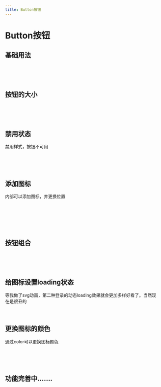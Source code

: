 ```yaml
---
title: Button按钮
---
```


# Button按钮

## 基础用法
<ClientOnly>
<button-demo-default></button-demo-default>
</ClientOnly>

  <br/>
   <br/>
    <br/>
  
  
 
## 按钮的大小  
  
  <ClientOnly>
  <button-size></button-size>
  </ClientOnly>
  
  
 <br/>
      <br/>
         <br/>
     
  
## 禁用状态

禁用样式，按钮不可用

<ClientOnly>
<button-disabled></button-disabled>
</ClientOnly>

<br/>
   <br/>
    <br/>

## 添加图标

内部可以添加图标，并更换位置

<br/>

<button-icon></button-icon>
<br/>
   <br/>
    <br/>


## 按钮组合

<button-group></button-group>
<br/>
   <br/>
    <br/>



## 给图标设置loading状态

等我做了svg动画，第二种登录的动态loading效果就会更加多样好看了。当然现在是很丑的
<button-icon-loading></button-icon-loading>
<br/>
   <br/>
    <br/>
    
    
## 更换图标的颜色
 通过color可以更换图标颜色
 
 <button-icon-color></button-icon-color>
 
 
<br/>
<br/>
<br/> 

## 功能完善中.......


